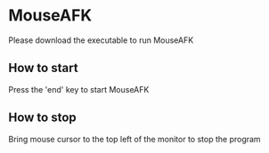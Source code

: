 # MouseAFK
Please download the executable to run MouseAFK

## How to start
Press the 'end' key to start MouseAFK

## How to stop
Bring mouse cursor to the top left of the monitor to stop the program
